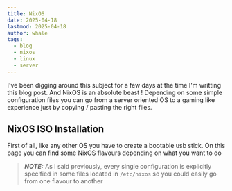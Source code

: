 ```yaml
---
title: NixOS
date: 2025-04-18
lastmod: 2025-04-18
author: whale
tags:
  - blog
  - nixos
  - linux
  - server
---
```

I've been digging around this subject for a few days at the time I'm writting this blog post. And NixOS is an absolute beast ! Depending on some simple configuration files you can go from a server oriented OS to a gaming like experience just by copying / pasting the right files.

## NixOS ISO Installation

First of all, like any other OS you have to create a bootable usb stick. On this page you can find some NixOS flavours depending on what you want to do 

> __*NOTE:*__ As I said previously, every single configuration is explicitly specified in some files located in `/etc/nixos` so you could easily go from one flavour to another